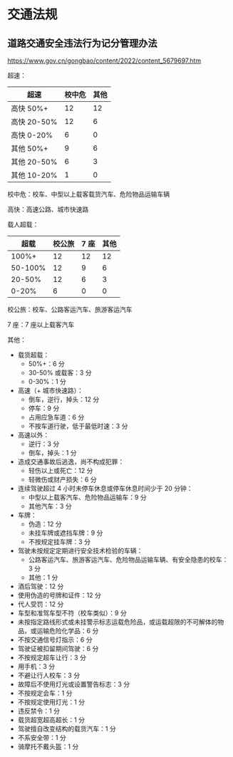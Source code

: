 # 交通法规

## 道路交通安全违法行为记分管理办法

<https://www.gov.cn/gongbao/content/2022/content_5679697.htm>

超速：

| 超速        | 校中危 | 其他 |
|-----------|--------|------|
| 高快 50%+   | 12     | 12   |
| 高快 20-50% | 12     | 6    |
| 高快 0-20%  | 6      | 0    |
| 其他 50%+   | 9      | 6    |
| 其他 20-50% | 6      | 3    |
| 其他 10-20% | 1      | 0    |

校中危：校车、中型以上载客载货汽车、危险物品运输车辆

高快：高速公路、城市快速路

载人超载：

| 超载    | 校公旅 | 7 座 | 其他 |
|---------|--------|------|------|
| 100%+   | 12     | 12   | 12   |
| 50-100% | 12     | 9    | 6    |
| 20-50%  | 12     | 6    | 3    |
| 0-20%   | 6      | 0    | 0    |

校公旅：校车、公路客运汽车、旅游客运汽车

7 座：7 座以上载客汽车

其他：

- 载货超载：
    - 50%+：6 分
    - 30-50% 或载客：3 分
    - 0-30%：1 分
- 高速（+ 城市快速路）：
    - 倒车，逆行，掉头：12 分
    - 停车：9 分
    - 占用应急车道：6 分
    - 不按车道行驶，低于最低时速：3 分
- 高速以外：
    - 逆行：3 分
    - 倒车，掉头：1 分
- 造成交通事故后逃逸，尚不构成犯罪：
    - 轻伤以上或死亡：12 分
    - 轻微伤或财产损失：6 分
- 连续驾驶超过 4 小时未停车休息或停车休息时间少于 20 分钟：
    - 中型以上载客汽车、危险物品运输车：9 分
    - 其他汽车：3 分
- 车牌：
    - 伪造：12 分
    - 未挂车牌或遮挡车牌：9 分
    - 不按规定挂车牌：3 分
- 驾驶未按规定定期进行安全技术检验的车辆：
    - 公路客运汽车、旅游客运汽车、危险物品运输车辆、有安全隐患的校车：3 分
    - 其他：1 分
- 酒后驾驶：12 分
- 使用伪造的号牌和证件：12 分
- 代人受罚：12 分
- 车型和准驾车型不符（校车类似）：9 分
- 未按指定路线形式或未挂警示标志运载危险品，或运载超限的不可解体的物品，或运输危险化学品：6 分
- 不按交通信号灯指示：6 分
- 驾驶证被扣留期间驾驶：6 分
- 不按规定超车让行：3 分
- 用手机：3 分
- 不避让行人校车：3 分
- 故障后不使用灯光或设置警告标志：3 分
- 不按规定会车：1 分
- 不按规定使用灯光：1 分
- 违反禁令：1 分
- 载货超宽超高超长：1 分
- 驾驶擅自改变结构的载货汽车：1 分
- 不系安全带：1 分
- 骑摩托不戴头盔：1 分
